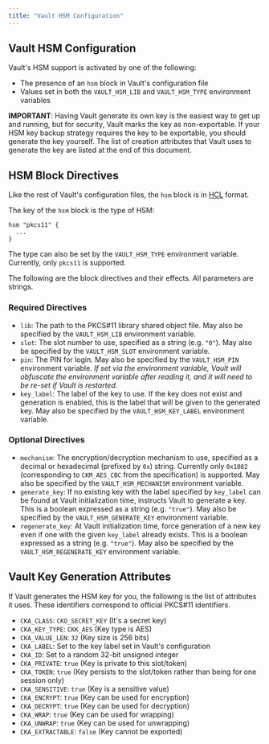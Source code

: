 ```yaml
---
title: "Vault HSM Configuration"
---
```


## Vault HSM Configuration

Vault's HSM support is activated by one of the following:

* The presence of an `hsm` block in Vault's configuration file
* Values set in both the `VAULT_HSM_LIB` and `VAULT_HSM_TYPE` environment
  variables

**IMPORTANT**: Having Vault generate its own key is the easiest way to get up
and running, but for security, Vault marks the key as non-exportable. If your
HSM key backup strategy requires the key to be exportable, you should generate
the key yourself. The list of creation attributes that Vault uses to generate
the key are listed at the end of this document.

## HSM Block Directives

Like the rest of Vault's configuration files, the `hsm` block is in
[HCL](https://github.com/hashicorp/hcl) format.

The key of the `hsm` block is the type of HSM:

```hcl
hsm "pkcs11" {
  ...
}
```

The type can also be set by the `VAULT_HSM_TYPE` environment variable.
Currently, only `pkcs11` is supported.

The following are the block directives and their effects. All parameters are
strings.

### Required Directives

 * `lib`: The path to the PKCS#11 library shared object file. May also be
   specified by the `VAULT_HSM_LIB` environment variable.
 * `slot`: The slot number to use, specified as a string (e.g. `"0"`). May also
   be specified by the `VAULT_HSM_SLOT` environment variable.
 * `pin`: The PIN for login. May also be specified by the `VAULT_HSM_PIN`
   environment variable. _If set via the environment variable, Vault will
   obfuscate the environment variable after reading it, and it will need to be
   re-set if Vault is restarted._
 * `key_label`: The label of the key to use. If the key does not exist and
   generation is enabled, this is the label that will be given to the generated
   key. May also be specified by the `VAULT_HSM_KEY_LABEL` environment
   variable.

### Optional Directives

 * `mechanism`: The encryption/decryption mechanism to use, specified as a
   decimal or hexadecimal (prefixed by `0x`) string. Currently only `0x1082`
   (corresponding to `CKM_AES_CBC` from the specification) is supported. May
   also be specified by the `VAULT_HSM_MECHANISM` environment variable.
 * `generate_key`: If no existing key with the label specified by `key_label`
   can be found at Vault initialization time, instructs Vault to generate a
   key. This is a boolean expressed as a string (e.g. `"true"`). May also be
   specified by the `VAULT_HSM_GENERATE_KEY` environment variable.
 * `regenerate_key`: At Vault initialization time, force generation of a new
   key even if one with the given `key_label` already exists. This is a boolean
   expressed as a string (e.g. `"true"`). May also be specified by the
   `VAULT_HSM_REGENERATE_KEY` environment variable.

## Vault Key Generation Attributes

If Vault generates the HSM key for you, the following is the list of attributes
it uses. These identifiers correspond to official PKCS#11 identifiers.

* `CKA_CLASS`: `CKO_SECRET_KEY` (It's a secret key)
* `CKA_KEY_TYPE`: `CKK_AES` (Key type is AES)
* `CKA_VALUE_LEN`: `32` (Key size is 256 bits)
* `CKA_LABEL`: Set to the key label set in Vault's configuration
* `CKA_ID`: Set to a random 32-bit unsigned integer
* `CKA_PRIVATE`: `true` (Key is private to this slot/token)
* `CKA_TOKEN`: `true` (Key persists to the slot/token rather than being for one
  session only)
* `CKA_SENSITIVE`: `true` (Key is a sensitive value)
* `CKA_ENCRYPT`: `true` (Key can be used for encryption)
* `CKA_DECRYPT`: `true` (Key can be used for decryption)
* `CKA_WRAP`: `true` (Key can be used for wrapping)
* `CKA_UNWRAP`: `true` (Key can be used for unwrapping)
* `CKA_EXTRACTABLE`: `false` (Key cannot be exported)
